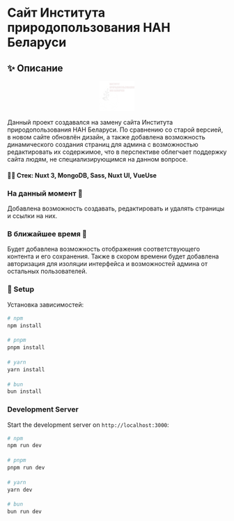 # Сайт Института природопользования НАН Беларуси

## ✨ Описание

<p align="center">
<img src="./public/logo.png"
     alt="Логотип"
     style="width: 80px;" />
</p>

Данный проект создавался на замену сайта Института природопользования НАН Беларуси. По сравнению со старой версией, в новом сайте обновлён дизайн, а также добавлена возможность динамического создания страниц для админа с возможностью редактировать их содержимое, что в перспективе облегчает поддержку сайта людям, не специализирующимся на данном вопросе.

#### 👩‍🔧 Стек: Nuxt 3, MongoDB, Sass, Nuxt UI, VueUse

### На данный момент 💪

Добавлена возможность создавать, редактировать и удалять страницы и ссылки на них.

### В ближайшее время 👀

Будет добавлена возможность отображения соответствующего контента и его сохранения. Также в скором времени будет добавлена авторизация для изоляции интерфейса и возможностей админа от остальных пользователей.

### 🤖 Setup

Установка зависимостей:

```bash
# npm
npm install

# pnpm
pnpm install

# yarn
yarn install

# bun
bun install
```

### Development Server

Start the development server on `http://localhost:3000`:

```bash
# npm
npm run dev

# pnpm
pnpm run dev

# yarn
yarn dev

# bun
bun run dev
```
